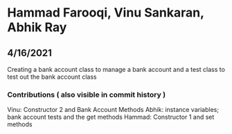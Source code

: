 # Hammad Farooqi, Vinu Sankaran, Abhik Ray

## 4/16/2021

Creating a bank account class to manage a bank account and a test class to test out the bank account class

### Contributions ( also visible in commit history )

Vinu: Constructor 2 and Bank Account Methods
Abhik: instance variables; bank account tests and the get methods
Hammad: Constructor 1 and set methods
